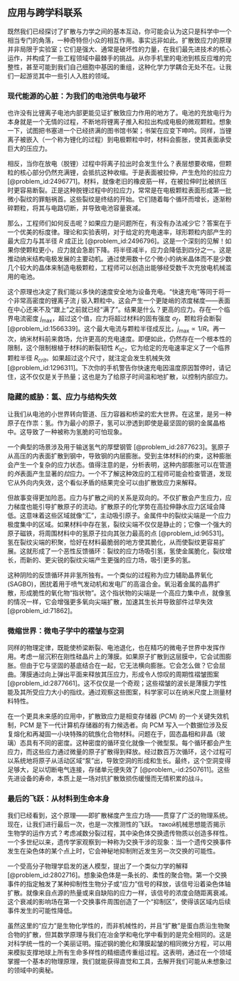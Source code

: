 ## 应用与跨学科联系

既然我们已经探讨了扩散与力学之间的基本互动，你可能会认为这只是科学中一个相当专门的角落，一种奇特但小众的相互作用。事实远非如此。扩散致应力的原理并非局限于实验室；它们是强大、通常是破坏性的力量，在我们最先进技术的核心运作，并构成了一些工程领域中最棘手的挑战。从你手机里的电池到核反应堆的完整性，甚至可能到我们自己细胞中基因的重组，这种化学力学耦合无处不在。让我们一起游览其中一些引人入胜的领域。

### 现代能源的心脏：为我们的电池供电与破坏

也许没有比锂离子电池内部更能见证扩散致应力作用的地方了。电池的充放电行为本身就是一个无情的过程，不断地将锂离子推入和拉出构成电极的微观颗粒。想象一下，试图把书塞进一个已经挤满的图书馆书架；书架在应变下呻吟。同样，当锂离子被嵌入（一个称为锂化的过程）到电极颗粒中时，材料会膨胀，使其表面承受巨大的压应力。

相反，当你在放电（脱锂）过程中将离子拉出时会发生什么？表层想要收缩，但颗粒的核心部分仍然充满锂，会抵抗这种收缩。于是表面被拉伸，产生危险的拉应力 [@problem_id:2496771]。材料，就像老旧的橡皮筋一样，在被拉伸时比被挤压时更容易断裂。正是这种脱锂过程中的拉应力，常常是在电极颗粒表面形成第一批微小裂纹的罪魁祸首。这些裂纹是终结的开始。它们随着每个循环而增长，逐渐粉碎颗粒，将其与电路切断，并导致电池容量衰减。

那么，工程师们如何反击呢？如果应力是问题所在，有没有办法减少它？答案在于一个优美的标度律。理论和实验表明，对于给定的充电速率，球形颗粒内部产生的最大应力与其半径 $R$ 成正比 [@problem_id:2496796]。这是一个深刻的见解！如果你使颗粒更小，应力就会急剧下降。将半径减半，应力会降低到四分之一。这是推动纳米结构电极发展的主要动机。通过使用数十亿个微小的纳米晶体而不是少数几个较大的晶体来制造电极颗粒，工程师可以创造出能够经受数千次充放电机械滥用的电池。

这个原理也决定了我们能以多快的速度安全地为设备充电。“快速充电”等同于将一个非常高密度的锂离子流 $j$ 驱入颗粒中。这会产生一个更陡峭的浓度梯度——表面在中心还来不及“跟上”之前就已经“满了”。结果是什么？更高的应力。存在一个临界电流密度 $j_{\max}$，超过这个值，应力将超过材料的固有强度 $\sigma_{f}$，颗粒将会断裂 [@problem_id:1566339]。这个最大电流与颗粒半径成反比，$j_{\max} \propto 1/R$。再一次，纳米材料前来救场，允许更高的充电速度。即便如此，仍然存在一个根本性的限制，这个限制根植于材料的断裂韧性 $K_{IC}$，它为给定的充电速率定义了一个临界颗粒半径 $R_{crit}$。如果超过这个尺寸，就注定会发生机械失效 [@problem_id:1296311]。下次你的手机警告你快速充电因温度原因暂停时，请记住，这不仅仅是关于热量；这也是为了给原子时间温和地扩散，以控制内部应力。

### 隐藏的威胁：氢、应力与结构失效

让我们从电池的小世界转向管道、压力容器和桥梁的宏大世界。在这里，是另一种原子在作祟：氢。作为最小的原子，氢可以滲透到即使是最坚固的钢的金属晶格中。这导致了一种被称为氢脆的可怕现象。

一个典型的场景涉及用于输送氢气的厚壁钢管 [@problem_id:2877623]。氢原子从高压的内表面扩散到钢中，导致钢的内层膨胀。受到主体材料的约束，这种膨胀会产生一个复杂的应力状态。值得注意的是，分析表明，这种内部膨胀可以在管道的*外*表面产生显著的*拉*应力。一个不了解这种效应的工程师可能会检查管道，发现它从外向内失效，这个看似矛盾的结果完全可以由扩散致应力来解释。

但故事变得更加险恶。应力与扩散之间的关系是双向的。不仅扩散会产生应力，应力梯度也能引导扩散原子的流动。扩散原子的化学势在高拉伸静水应力区域会降低。这意味着这些区域就像“汇”，主动吸引原子。金属件中的裂纹尖端是一个应力极度集中的区域。如果材料中存在氢，裂纹尖端不仅仅是静止的；它像一个强大的原子磁铁，将周围材料中的氢原子拉向其张力最高的点 [@problem_id:96531]。氢在裂纹尖端的积聚，恰好在材料最脆弱的地方使其脆化，从而使裂纹更容易扩展。这就形成了一个恶性反馈循环：裂纹的应力场吸引氢，氢使金属脆化，裂纹增长，而新的、更尖锐的裂纹尖端产生更强的应力场，吸引更多的氢。

这种阴险的反馈循环并非氢所独有。一个类似的过程称为应力辅助晶界氧化 (SAGBO)，困扰着用于喷气发动机和发电厂的高温合金。氧沿着金属的晶界扩散，形成脆性的氧化物“指状物”。这个指状物的尖端是一个高应力集中点，就像氢的情况一样，它会增强更多氧向尖端扩散，加速其生长并导致部件过早失效 [@problem_id:71862]。

### 微缩世界：微电子学中的褶皱与空洞

同样的物理定律，既能使桥梁断裂、电池退化，也在精巧的微电子世界中发挥作用。考虑一层沉积在刚性硅晶片上的薄膜。如果原子扩散到这层膜中，它会试图膨胀。但由于它与坚固的基底结合在一起，它无法横向膨胀。它会怎么做？它会屈曲。薄膜通过向上弹出平面来释放其压应力，形成令人惊叹的周期性褶皱图案 [@problem_id:2877661]。这不仅仅是一个奇观；这些褶皱的波长是薄膜力学性能及其所受应力大小的指纹。通过观察这些图案，科学家可以在纳米尺度上测量材料特性。

在一个更具未来感的应用中，扩散致应力是相变存储器 (PCM) 的一个关键失效机制，PCM 是下一代计算机存储器的有力候选者。向 PCM 写入一个数据位涉及反复熔化和再凝固一小块特殊的硫族化合物材料。问题在于，固态晶相和非晶（玻璃）态具有不同的密度。这种密度的循环变化就像一个微型泵。每个循环都会产生应力，而这些应力通过微量的原子扩散得到释放。经过数百万次循环，这个过程可以系统地将原子从活动区域“泵”出，导致空洞的形成和生长。最终，这个空洞变得足够大，足以切断电气连接，存储单元便失效了 [@problem_-id:2507611]。这些先进设备的寿命，本质上是一场对抗扩散致损伤缓慢而无情积累的战斗。

### 最后的飞跃：从材料到生命本身

我们已经看到，这个原理——即扩散梯度产生应力场——贯穿了广泛的物理系统。现在，让我们进行最后一次，也是一次推测性的飞跃。 такой机械思想能否揭示生物学的运作方式？考虑减数分裂过程，其中染色体交换遗传物质以创造多样性。一个多世纪以来，遗传学家观察到一种称为交换干涉的现象：当一个遗传交换事件发生在染色体的某个点上时，它会神秘地抑制附近发生另一次交换的可能性。

一个受高分子物理学启发的迷人模型，提出了一个类似力学的解释 [@problem_id:2802716]。想象染色体是一条长的、柔性的聚合物。第一个交换事件的指定触发了某种抑制性生物分子或“应力”信号的释放，该信号沿着染色体轴扩散。就像来自点源的热量或来自缺陷的应力一样，该信号的浓度会随距离衰减。这个衰减的影响场在第一个交换事件周围创造了一个“抑制区”，使得该区域内后续事件发生的可能性降低。

虽然这里的“应力”是生物化学性的，而非机械性的，并且“扩散”是蛋白质沿生物聚合物的扩散，但其数学原理与我们在冶金学和电化学中看到的是完全相同的。这是对科学统一性的一个美丽证明。描述钢的脆化和薄膜起皱的相同微分方程，可以用来模拟支撑地球上所有生命多样性的精细遗传重组过程。这表明，通过在一个领域掌握一个基本的物理原理，我们就能获得直觉和工具，去解开我们可能从未想象过的领域中的奥秘。